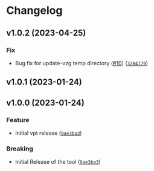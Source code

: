 # Changelog

<!--next-version-placeholder-->

## v1.0.2 (2023-04-25)
### Fix
* Bug fix for update-vzg temp directory ([#10](https://github.com/Vizgen/vizgen-postprocessing/issues/10)) ([`3284779`](https://github.com/Vizgen/vizgen-postprocessing/commit/3284779f51c579d4ca5201cb2cdb0ba472b2ef38))

## v1.0.1 (2023-01-24)


## v1.0.0 (2023-01-24)
### Feature
* Initial vpt release ([`9ae3ba3`](https://github.com/Vizgen/vizgen-postprocessing/commit/9ae3ba3d32632778c77782352ce5d15b3a7f325e))

### Breaking
*  Initial Release of the tool ([`9ae3ba3`](https://github.com/Vizgen/vizgen-postprocessing/commit/9ae3ba3d32632778c77782352ce5d15b3a7f325e))

